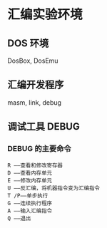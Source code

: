 # 汇编实验环境

## DOS 环境

DosBox, DosEmu

## 汇编开发程序

masm, link, debug

## 调试工具 DEBUG

### DEBUG 的主要命令

```
R ——查看和修改寄存器
D ——查看内存单元
E ——修改内存单元
U ——反汇编，将机器指令变为汇编指令
T /P——单步执行
G ——连续执行程序
A ——输入汇编指令
Q ——退出
```
